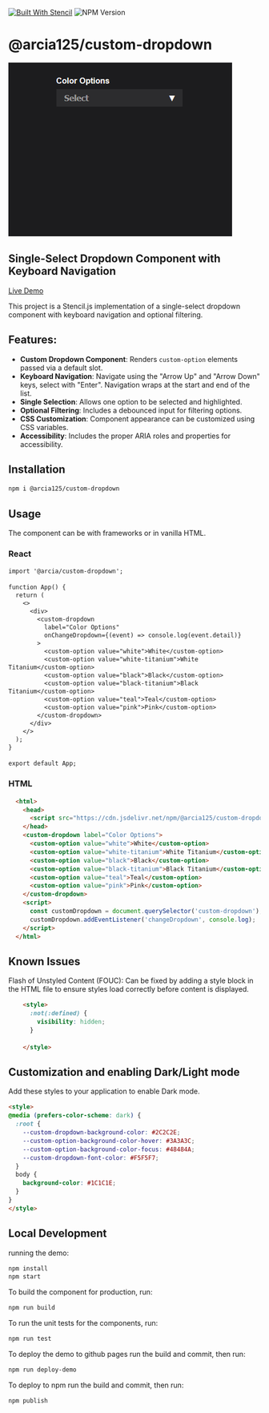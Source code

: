 [![Built With Stencil](https://img.shields.io/badge/-Built%20With%20Stencil-16161d.svg?logo=data%3Aimage%2Fsvg%2Bxml%3Bbase64%2CPD94bWwgdmVyc2lvbj0iMS4wIiBlbmNvZGluZz0idXRmLTgiPz4KPCEtLSBHZW5lcmF0b3I6IEFkb2JlIElsbHVzdHJhdG9yIDE5LjIuMSwgU1ZHIEV4cG9ydCBQbHVnLUluIC4gU1ZHIFZlcnNpb246IDYuMDAgQnVpbGQgMCkgIC0tPgo8c3ZnIHZlcnNpb249IjEuMSIgaWQ9IkxheWVyXzEiIHhtbG5zPSJodHRwOi8vd3d3LnczLm9yZy8yMDAwL3N2ZyIgeG1sbnM6eGxpbms9Imh0dHA6Ly93d3cudzMub3JnLzE5OTkveGxpbmsiIHg9IjBweCIgeT0iMHB4IgoJIHZpZXdCb3g9IjAgMCA1MTIgNTEyIiBzdHlsZT0iZW5hYmxlLWJhY2tncm91bmQ6bmV3IDAgMCA1MTIgNTEyOyIgeG1sOnNwYWNlPSJwcmVzZXJ2ZSI%2BCjxzdHlsZSB0eXBlPSJ0ZXh0L2NzcyI%2BCgkuc3Qwe2ZpbGw6I0ZGRkZGRjt9Cjwvc3R5bGU%2BCjxwYXRoIGNsYXNzPSJzdDAiIGQ9Ik00MjQuNywzNzMuOWMwLDM3LjYtNTUuMSw2OC42LTkyLjcsNjguNkgxODAuNGMtMzcuOSwwLTkyLjctMzAuNy05Mi43LTY4LjZ2LTMuNmgzMzYuOVYzNzMuOXoiLz4KPHBhdGggY2xhc3M9InN0MCIgZD0iTTQyNC43LDI5Mi4xSDE4MC40Yy0zNy42LDAtOTIuNy0zMS05Mi43LTY4LjZ2LTMuNkgzMzJjMzcuNiwwLDkyLjcsMzEsOTIuNyw2OC42VjI5Mi4xeiIvPgo8cGF0aCBjbGFzcz0ic3QwIiBkPSJNNDI0LjcsMTQxLjdIODcuN3YtMy42YzAtMzcuNiw1NC44LTY4LjYsOTIuNy02OC42SDMzMmMzNy45LDAsOTIuNywzMC43LDkyLjcsNjguNlYxNDEuN3oiLz4KPC9zdmc%2BCg%3D%3D&colorA=16161d&style=flat-square)](https://stenciljs.com) ![NPM Version](https://img.shields.io/npm/v/%40arcia125%2Fcustom-dropdown)

# @arcia125/custom-dropdown

![Custom Dropdown Example](readme/custom-dropdown-demo.gif)

## Single-Select Dropdown Component with Keyboard Navigation

[Live Demo](https://arcia125.github.io/custom-dropdown-stencil/)

This project is a Stencil.js implementation of a single-select dropdown component with keyboard navigation and optional filtering.

## Features:
- **Custom Dropdown Component**: Renders `custom-option` elements passed via a default slot.
- **Keyboard Navigation**: Navigate using the "Arrow Up" and "Arrow Down" keys, select with "Enter". Navigation wraps at the start and end of the list.
- **Single Selection**: Allows one option to be selected and highlighted.
- **Optional Filtering**: Includes a debounced input for filtering options.
- **CSS Customization**: Component appearance can be customized using CSS variables.
- **Accessibility**: Includes the proper ARIA roles and properties for accessibility.

## Installation

```bash
npm i @arcia125/custom-dropdown
```

## Usage

The component can be with frameworks or in vanilla HTML.

### React
```tsx
import '@arcia/custom-dropdown';

function App() {
  return (
    <>
      <div>
        <custom-dropdown
          label="Color Options"
          onChangeDropdown={(event) => console.log(event.detail)}
        >
          <custom-option value="white">White</custom-option>
          <custom-option value="white-titanium">White Titanium</custom-option>
          <custom-option value="black">Black</custom-option>
          <custom-option value="black-titanium">Black Titanium</custom-option>
          <custom-option value="teal">Teal</custom-option>
          <custom-option value="pink">Pink</custom-option>
        </custom-dropdown>
      </div>
    </>
  );
}

export default App;

```

### HTML

```html
  <html>
    <head>
      <script src="https://cdn.jsdelivr.net/npm/@arcia125/custom-dropdown@0.0.3/dist/index.js"></script>
    </head>
    <custom-dropdown label="Color Options">
      <custom-option value="white">White</custom-option>
      <custom-option value="white-titanium">White Titanium</custom-option>
      <custom-option value="black">Black</custom-option>
      <custom-option value="black-titanium">Black Titanium</custom-option>
      <custom-option value="teal">Teal</custom-option>
      <custom-option value="pink">Pink</custom-option>
    </custom-dropdown>
    <script>
      const customDropdown = document.querySelector('custom-dropdown');
      customDropdown.addEventListener('changeDropdown', console.log);
    </script>
  </html>
```

## Known Issues

Flash of Unstyled Content (FOUC): Can be fixed by adding a style block in the HTML file to ensure styles load correctly before content is displayed.
```html
    <style>
      :not(:defined) {
        visibility: hidden;
      }

    </style>
```


## Customization and enabling Dark/Light mode

Add these styles to your application to enable Dark mode.
```html
<style>
@media (prefers-color-scheme: dark) {
  :root {
    --custom-dropdown-background-color: #2C2C2E;
    --custom-option-background-color-hover: #3A3A3C;
    --custom-option-background-color-focus: #48484A;
    --custom-dropdown-font-color: #F5F5F7;
  }
  body {
    background-color: #1C1C1E;
  }
}
</style>
```

## Local Development

running the demo:

```bash
npm install
npm start
```

To build the component for production, run:

```bash
npm run build
```

To run the unit tests for the components, run:

```bash
npm run test
```

To deploy the demo to github pages run the build and commit, then run:

```bash
npm run deploy-demo
```

To deploy to npm run the build and commit, then run:
```bash
npm publish
```
